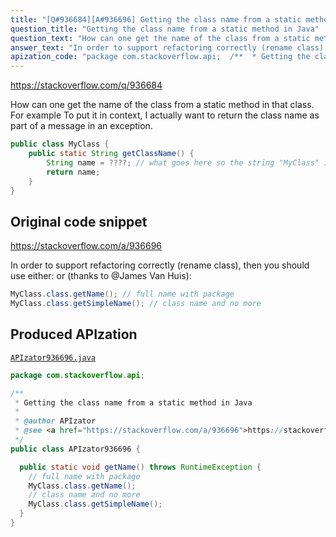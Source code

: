 ```yaml
---
title: "[Q#936684][A#936696] Getting the class name from a static method in Java"
question_title: "Getting the class name from a static method in Java"
question_text: "How can one get the name of the class from a static method in that class. For example To put it in context, I actually want to return the class name as part of a message in an exception."
answer_text: "In order to support refactoring correctly (rename class), then you should use either: or (thanks to @James Van Huis):"
apization_code: "package com.stackoverflow.api;  /**  * Getting the class name from a static method in Java  *  * @author APIzator  * @see <a href=\"https://stackoverflow.com/a/936696\">https://stackoverflow.com/a/936696</a>  */ public class APIzator936696 {    public static void getName() throws RuntimeException {     // full name with package     MyClass.class.getName();     // class name and no more     MyClass.class.getSimpleName();   } }"
---
```


https://stackoverflow.com/q/936684

How can one get the name of the class from a static method in that class. For example
To put it in context, I actually want to return the class name as part of a message in an exception.


```java
public class MyClass {
    public static String getClassName() {
        String name = ????; // what goes here so the string "MyClass" is returned
        return name;
    }
}
```


## Original code snippet

https://stackoverflow.com/a/936696

In order to support refactoring correctly (rename class), then you should use either:
or (thanks to @James Van Huis):

```java
MyClass.class.getName(); // full name with package
MyClass.class.getSimpleName(); // class name and no more
```

## Produced APIzation

[`APIzator936696.java`](https://github.com/pasqualesalza/apization-temp-data/raw/master/apizations/java/APIzator936696.java)

```java
package com.stackoverflow.api;

/**
 * Getting the class name from a static method in Java
 *
 * @author APIzator
 * @see <a href="https://stackoverflow.com/a/936696">https://stackoverflow.com/a/936696</a>
 */
public class APIzator936696 {

  public static void getName() throws RuntimeException {
    // full name with package
    MyClass.class.getName();
    // class name and no more
    MyClass.class.getSimpleName();
  }
}

```